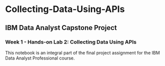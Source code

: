 # Collecting-Data-Using-APIs
## IBM Data Analyst Capstone Project 
### Week 1 - Hands-on Lab 2: Collecting Data Using APIs

This notebook is an integral part of the final project assignment for the IBM Data Analyst Professional course.
